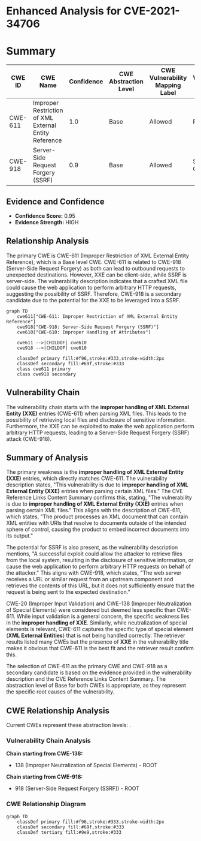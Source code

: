 # Enhanced Analysis for CVE-2021-34706

# Summary
| CWE ID | CWE Name | Confidence | CWE Abstraction Level | CWE Vulnerability Mapping Label | CWE-Vulnerability Mapping Notes |
|---|---|---|---|---|---|
| CWE-611 | Improper Restriction of XML External Entity Reference | 1.0 | Base | Allowed | Primary CWE |
| CWE-918 | Server-Side Request Forgery (SSRF) | 0.9 | Base | Allowed | Secondary Candidate |

## Evidence and Confidence

*   **Confidence Score:** 0.95
*   **Evidence Strength:** HIGH

## Relationship Analysis
The primary CWE is CWE-611 (Improper Restriction of XML External Entity Reference), which is a Base level CWE. CWE-611 is related to CWE-918 (Server-Side Request Forgery) as both can lead to outbound requests to unexpected destinations. However, XXE can be client-side, while SSRF is server-side. The vulnerability description indicates that a crafted XML file could cause the web application to perform arbitrary HTTP requests, suggesting the possibility of SSRF. Therefore, CWE-918 is a secondary candidate due to the potential for the XXE to be leveraged into a SSRF.

```mermaid
graph TD
    cwe611["CWE-611: Improper Restriction of XML External Entity Reference"]
    cwe918["CWE-918: Server-Side Request Forgery (SSRF)"]
    cwe610["CWE-610: Improper Handling of Attributes"]

    cwe611 -->|CHILDOF| cwe610
    cwe918 -->|CHILDOF| cwe610

    classDef primary fill:#f96,stroke:#333,stroke-width:2px
    classDef secondary fill:#69f,stroke:#333
    class cwe611 primary
    class cwe918 secondary
```

## Vulnerability Chain
The vulnerability chain starts with the **improper handling of XML External Entity (XXE)** entries (CWE-611) when parsing XML files. This leads to the possibility of retrieving local files and disclosure of sensitive information. Furthermore, the XXE can be exploited to make the web application perform arbitrary HTTP requests, leading to a Server-Side Request Forgery (SSRF) attack (CWE-918).

## Summary of Analysis
The primary weakness is the **improper handling of XML External Entity (XXE)** entries, which directly matches CWE-611. The vulnerability description states, "This vulnerability is due to **improper handling of XML External Entity (XXE)** entries when parsing certain XML files." The CVE Reference Links Content Summary confirms this, stating, "The vulnerability is due to **improper handling of XML External Entity (XXE)** entries when parsing certain XML files." This aligns with the description of CWE-611, which states, "The product processes an XML document that can contain XML entities with URIs that resolve to documents outside of the intended sphere of control, causing the product to embed incorrect documents into its output."

The potential for SSRF is also present, as the vulnerability description mentions, "A successful exploit could allow the attacker to retrieve files from the local system, resulting in the disclosure of sensitive information, or cause the web application to perform arbitrary HTTP requests on behalf of the attacker." This aligns with CWE-918, which states, "The web server receives a URL or similar request from an upstream component and retrieves the contents of this URL, but it does not sufficiently ensure that the request is being sent to the expected destination."

CWE-20 (Improper Input Validation) and CWE-138 (Improper Neutralization of Special Elements) were considered but deemed less specific than CWE-611. While input validation is a general concern, the specific weakness lies in the **improper handling of XXE**. Similarly, while neutralization of special elements is relevant, CWE-611 captures the specific type of special element (**XML External Entities**) that is not being handled correctly. The retriever results listed many CWEs but the presence of **XXE** in the vulnerability title makes it obvious that CWE-611 is the best fit and the retriever result confirm this.

The selection of CWE-611 as the primary CWE and CWE-918 as a secondary candidate is based on the evidence provided in the vulnerability description and the CVE Reference Links Content Summary. The abstraction level of Base for both CWEs is appropriate, as they represent the specific root causes of the vulnerability.


## CWE Relationship Analysis

Current CWEs represent these abstraction levels: .


### Vulnerability Chain Analysis

**Chain starting from CWE-138:**
- 138 (Improper Neutralization of Special Elements) - ROOT


**Chain starting from CWE-918:**
- 918 (Server-Side Request Forgery (SSRF)) - ROOT



### CWE Relationship Diagram

```mermaid
graph TD
    classDef primary fill:#f96,stroke:#333,stroke-width:2px
    classDef secondary fill:#69f,stroke:#333
    classDef tertiary fill:#9e9,stroke:#333
```